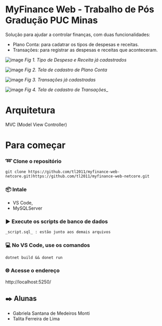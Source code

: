 # MyFinance Web - Trabalho de Pós Gradução PUC Minas

Solução para ajudar a controlar finanças, com duas funcionalidades:
- Plano Conta: para cadatrar os tipos de despesas e receitas.
- Transações: para registrar as despesas e receitas que aconteceram.

![image](https://github.com/tl2011/myfinance-web-netcore/assets/10358790/bc1c356f-fa84-434b-8c04-f6f7de9b98b0)
_Fig 1. Tipo de Despesa e Receita já cadastrados_

![image](https://github.com/tl2011/myfinance-web-netcore/assets/10358790/6611acdf-7320-4ca4-8db1-66c93c47e52f)
_Fig 2. Tela de cadastro de Plano Conta_

![image](https://github.com/tl2011/myfinance-web-netcore/assets/10358790/096ae6a1-d9e0-4d53-aa03-4a4ecb9e6d77)
_Fig 3. Transações já cadastradas_

![image](https://github.com/tl2011/myfinance-web-netcore/assets/10358790/88bbfb47-9f06-4974-baa8-f5fc14232541)
_Fig 4. Tela de cadastro de Transações__


# Arquitetura
MVC (Model View Controller)

# Para começar

### ➿ Clone o repositório
```
git clone https://github.com/tl2011/myfinance-web-netcore.git)https://github.com/tl2011/myfinance-web-netcore.git
```
### 📦 Intale
   - VS Code,
   - MySQLServer
     
### :arrow_forward: Execute os scripts de banco de dados
    _script.sql_ : estão junto aos demais arquivos

### :computer: No VS Code, use os comandos
```
dotnet build && donet run
```

### :globe_with_meridians: Acesse o endereço 
http://localhost:5250/


## ✒️ Alunas
- Gabriela Santana de Medeiros Monti
- Talita Ferreira de Lima 
